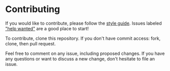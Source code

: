 # Contributing

If you would like to contribute, please follow the [style guide](STYLE.md).
Issues labeled ["help
wanted"](https://github.com/track-stacks/meta/labels/help%20wanted) are a good
place to start!

To contribute, clone this repository. If you don't have commit access: fork,
clone, then pull request.

Feel free to comment on any issue, including proposed changes. If you have any
questions or want to discuss a new change, don't hesitate to file an issue.
